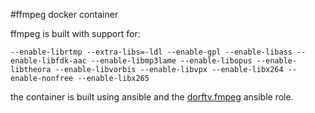 #ffmpeg docker container

ffmpeg is built with support for:

```--enable-librtmp --extra-libs=-ldl --enable-gpl --enable-libass --enable-libfdk-aac --enable-libmp3lame --enable-libopus --enable-libtheora --enable-libvorbis --enable-libvpx --enable-libx264 --enable-nonfree --enable-libx265 ```

the container is built using ansible and the [dorftv.fmpeg](https://github.com/dorftv/ansible-role-ffmpeg.git)  ansible role.
